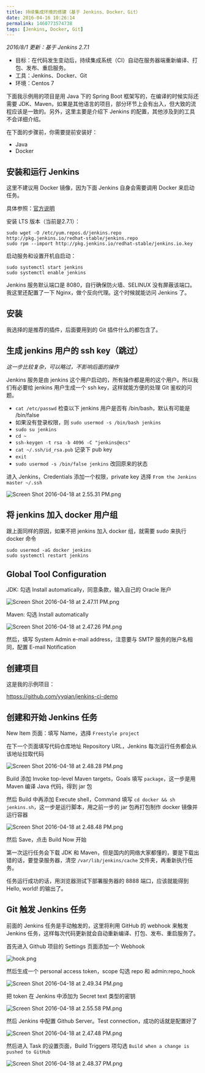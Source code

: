 ```yaml
---
title: 持续集成环境的搭建（基于 Jenkins、Docker、Git）
date: 2016-04-16 10:26:14
permalink: 1460773574738
tags: [Jenkins, Docker, Git]
---
```


*2016/8/1 更新：基于 Jenkins 2.7.1*

- 目标：在代码发生变动后，持续集成系统（CI）自动在服务器端重新编译、打包、发布、重启服务。
- 工具：Jenkins、Docker、Git
- 环境：Centos 7

下面我示例用的项目是用 Java 下的 Spring Boot 框架写的，在编译的时候实际还需要 JDK、Maven，如果是其他语言的项目，部分环节上会有出入，但大致的流程应该是一致的。另外，这里主要是介绍下 Jenkins 的配置，其他涉及到的工具不会详细介绍。

在下面的步骤前，你需要提前安装好：

- Java
- Docker

## 安装和运行 Jenkins

这里不建议用 Docker 镜像，因为下面 Jenkins 自身会需要调用 Docker 来启动任务。

具体参照：[官方说明](http://pkg.jenkins-ci.org/redhat-stable/)

安装 LTS 版本（当前是2.7.1）：

```
sudo wget -O /etc/yum.repos.d/jenkins.repo http://pkg.jenkins.io/redhat-stable/jenkins.repo
sudo rpm --import http://pkg.jenkins.io/redhat-stable/jenkins.io.key
```
<!-- more -->

启动服务和设置开机自启动：

```
sudo systemctl start jenkins
sudo systemctl enable jenkins
```

Jenkins 服务默认端口是 8080，自行确保防火墙、SELINUX 没有屏蔽该端口。我这里还配置了一下 Nginx，做个反向代理。这个时候就能访问 Jenkins 了。

## 安装

我选择的是推荐的插件，后面要用到的 Git 插件什么的都包含了。

## 生成 jenkins 用户的 ssh key（跳过）

*这一步比较复杂，可以略过，不影响后面的操作*

Jenkins 服务是由 jenkins 这个用户启动的，所有操作都是用的这个用户。所以我们有必要给 jenkins 用户生成一个 ssh key，这样就能方便的处理 Git 鉴权的问题。

- `cat /etc/passwd` 检查以下 jenkins 用户是否有 /bin/bash，默认有可能是 /bin/false
- 如果没有登录权限，则 `sudo usermod -s /bin/bash jenkins`
- `sudo su jenkins`
- `cd ~`
- `ssh-keygen -t rsa -b 4096 -C "jenkins@ecs"`
- `cat ~/.ssh/id_rsa.pub` 记录下 pub key
- `exit`
- `sudo usermod -s /bin/false jenkins` 改回原来的状态

进入 Jenkins，Credentials 添加一个权限，private key 选择 `From the Jenkins master ~/.ssh`

![Screen Shot 2016-04-18 at 2.55.31 PM.png](http://cdn.yyqian.com/201604181456-Fp_QGJEmPcvN5kvpHd_M3Xrv1Y4Q?imageView2/2/w/800/h/600)


## 将 jenkins 加入 docker 用户组

跟上面同样的原因，如果不把 jenkins 加入 docker 组，就需要 sudo 来执行 docker 命令

```
sudo usermod -aG docker jenkins
sudo systemctl restart jenkins
```

## Global Tool Configuration

JDK: 勾选 Install automatically，同意条款，输入自己的 Oracle 账户

![Screen Shot 2016-04-18 at 2.47.11 PM.png](http://cdn.yyqian.com/201604181450-FinCuE8tcMOBrOYrY21IvSMSOGoB?imageView2/2/w/800/h/600)

Maven: 勾选 Install automatically

![Screen Shot 2016-04-18 at 2.47.26 PM.png](http://cdn.yyqian.com/201604181450-FvTTuY_oBnvWI2NtEyBlbWV_FpRn?imageView2/2/w/800/h/600)

然后，填写 System Admin e-mail address，注意要与 SMTP 服务的账户名相同，配置 E-mail Notification

## 创建项目

这是我的示例项目：

[httpss://github.com/yyqian/jenkins-ci-demo](httpss://github.com/yyqian/jenkins-ci-demo)

## 创建和开始 Jenkins 任务

New Item 页面：填写 Name，选择 `Freestyle project`

在下一个页面填写代码仓库地址 Repository URL，Jenkins 每次运行任务都会从该地址拉取代码

![Screen Shot 2016-04-18 at 2.48.28 PM.png](http://cdn.yyqian.com/201604181450-FlpB61fUD3M6Vj3OiOVtOQtfDHL2?imageView2/2/w/800/h/600)

Build 添加 Invoke top-level Maven targets，Goals 填写 `package`，这一步是用 Maven 编译 Java 代码，得到 jar 包

然后 Build 中再添加 Execute shell，Command 填写 `cd docker && sh jenkins.sh`，这一步是运行脚本，用之前一步的 jar 包再打包制作 docker 镜像并运行容器

![Screen Shot 2016-04-18 at 2.48.48 PM.png](http://cdn.yyqian.com/201604181450-Fk7NsdWJr7mz3-mid81WMEE5z2ad?imageView2/2/w/800/h/600)

然后 Save，点击 Build Now 开始

第一次运行任务会下载 JDK 和 Maven，但是国内的网络大家都懂的，要是下载出错的话，要登录服务器，清空 `/var/lib/jenkins/cache` 文件夹，再重新执行任务。

任务运行成功的话，用浏览器测试下部署服务器的 8888 端口，应该就能得到 Hello, world! 的输出了。

## Git 触发 Jenkins 任务

前面的 Jenkins 任务是手动触发的，这里将利用 GitHub 的 webhook 来触发 Jenkins 任务，这样每次代码更新就会自动重新编译、打包、发布、重启服务了。

首先进入 Github 项目的 Settings 页面添加一个 Webhook

![hook.png](http://cdn.yyqian.com/201604181527-Frhe_gixvym3kCUrPr7DERX4yyvw?imageView2/2/w/800/h/600)

然后生成一个 personal access token，scope 勾选 repo 和 admin:repo_hook

![Screen Shot 2016-04-18 at 2.49.34 PM.png](http://cdn.yyqian.com/201604181450-FhFr9FGdeHvqPU-cwadoGYi_APZP?imageView2/2/w/800/h/600)

把 token 在 Jenkins 中添加为 Secret text 类型的密钥

![Screen Shot 2016-04-18 at 2.55.58 PM.png](http://cdn.yyqian.com/201604181456-Fp-qIUgSof1mXtb53Q9k8_5eammk?imageView2/2/w/800/h/600)

然后 Jenkins 中配置 Github Server。Test connection，成功的话就是配置好了

![Screen Shot 2016-04-18 at 2.47.48 PM.png](http://cdn.yyqian.com/201604181450-FjJKOEistf0u-YlgZ5q5irrokmg_?imageView2/2/w/800/h/600)

然后进入 Task 的设置页面，Build Triggers 项勾选 `Build when a change is pushed to GitHub`

![Screen Shot 2016-04-18 at 2.48.37 PM.png](http://cdn.yyqian.com/201604181450-Fna4uRxkfdVIYvLpJg64GsvCGu9b?imageView2/2/w/800/h/600)
